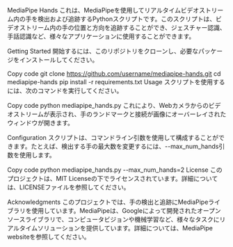 MediaPipe Hands
これは、MediaPipeを使用してリアルタイムビデオストリーム内の手を検出および追跡するPythonスクリプトです。このスクリプトは、ビデオストリーム内の手の位置と方向を追跡することができ、ジェスチャー認識、手話認識など、様々なアプリケーションに使用することができます。

Getting Started
開始するには、このリポジトリをクローンし、必要なパッケージをインストールしてください。

Copy code
git clone https://github.com/username/mediapipe-hands.git
cd mediapipe-hands
pip install -r requirements.txt
Usage
スクリプトを使用するには、次のコマンドを実行してください。

Copy code
python mediapipe_hands.py
これにより、Webカメラからのビデオストリームが表示され、手のランドマークと接続が画像にオーバーレイされたウィンドウが開きます。

Configuration
スクリプトは、コマンドライン引数を使用して構成することができます。たとえば、検出する手の最大数を変更するには、--max_num_hands引数を使用します。

Copy code
python mediapipe_hands.py --max_num_hands=2
License
このプロジェクトは、MIT Licenseの下でライセンスされています。詳細については、LICENSEファイルを参照してください。

Acknowledgments
このプロジェクトでは、手の検出と追跡にMediaPipeライブラリを使用しています。MediaPipeは、Googleによって開発されたオープンソースライブラリで、コンピュータビジョンや機械学習など、様々なタスクにリアルタイムソリューションを提供しています。詳細については、MediaPipe websiteを参照してください。



